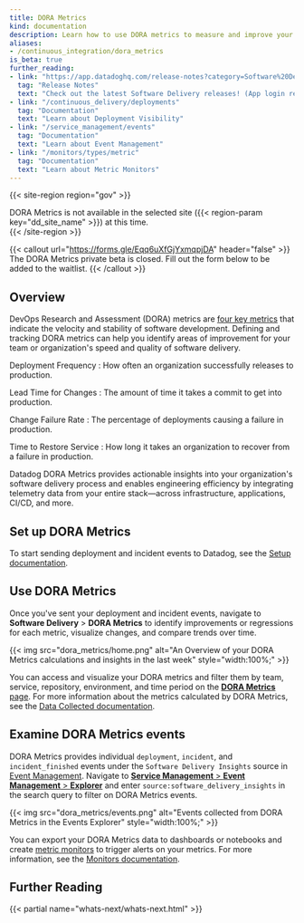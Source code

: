 ```yaml
---
title: DORA Metrics
kind: documentation
description: Learn how to use DORA metrics to measure and improve your organization's software delivery processes.
aliases:
- /continuous_integration/dora_metrics
is_beta: true
further_reading:
- link: "https://app.datadoghq.com/release-notes?category=Software%20Delivery"
  tag: "Release Notes"
  text: "Check out the latest Software Delivery releases! (App login required)"
- link: "/continuous_delivery/deployments"
  tag: "Documentation"
  text: "Learn about Deployment Visibility"
- link: "/service_management/events"
  tag: "Documentation"
  text: "Learn about Event Management"
- link: "/monitors/types/metric"
  tag: "Documentation"
  text: "Learn about Metric Monitors"
---
```


{{< site-region region="gov" >}}
<div class="alert alert-warning">DORA Metrics is not available in the selected site ({{< region-param key="dd_site_name" >}}) at this time.</div>
{{< /site-region >}}

{{< callout url="https://forms.gle/Eqq6uXfGjYxmqpjDA" header="false" >}}
The DORA Metrics private beta is closed. Fill out the form below to be added to the waitlist.
{{< /callout >}}

## Overview

DevOps Research and Assessment (DORA) metrics are [four key metrics][1] that indicate the velocity and stability of software development. Defining and tracking DORA metrics can help you identify areas of improvement for your team or organization's speed and quality of software delivery.

Deployment Frequency
: How often an organization successfully releases to production.

Lead Time for Changes
: The amount of time it takes a commit to get into production.

Change Failure Rate
: The percentage of deployments causing a failure in production.

Time to Restore Service
: How long it takes an organization to recover from a failure in production.

Datadog DORA Metrics provides actionable insights into your organization's software delivery process and enables engineering efficiency by integrating telemetry data from your entire stack—across infrastructure, applications, CI/CD, and more.

## Set up DORA Metrics

To start sending deployment and incident events to Datadog, see the [Setup documentation][2].

## Use DORA Metrics

Once you've sent your deployment and incident events, navigate to **Software Delivery** > **DORA Metrics** to identify improvements or regressions for each metric, visualize changes, and compare trends over time. 

{{< img src="dora_metrics/home.png" alt="An Overview of your DORA Metrics calculations and insights in the last week" style="width:100%;" >}}

You can access and visualize your DORA metrics and filter them by team, service, repository, environment, and time period on the [**DORA Metrics** page][4]. For more information about the metrics calculated by DORA Metrics, see the [Data Collected documentation][3].

## Examine DORA Metrics events

DORA Metrics provides individual `deployment`, `incident`, and `incident_finished` events under the `Software Delivery Insights` source in [Event Management][4]. Navigate to [**Service Management** > **Event Management** > **Explorer**][5] and enter `source:software_delivery_insights` in the search query to filter on DORA Metrics events.

{{< img src="dora_metrics/events.png" alt="Events collected from DORA Metrics in the Events Explorer" style="width:100%;" >}}

You can export your DORA Metrics data to dashboards or notebooks and create [metric monitors][5] to trigger alerts on your metrics. For more information, see the [Monitors documentation][6].

## Further Reading

{{< partial name="whats-next/whats-next.html" >}}

[1]: https://cloud.google.com/blog/products/devops-sre/using-the-four-keys-to-measure-your-devops-performance
[2]: /dora_metrics/setup/
[3]: /dora_metrics/data_collected/
[4]: https://app.datadoghq.com/ci/dora
[5]: /monitors/types/metric/?tab=threshold
[6]: /monitors/